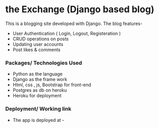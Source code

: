 # the Exchange (Django based blog)

This is a blogging site developed with Django. The blog features-

- User Authentication ( Login, Logout, Registeration )
- CRUD operations on posts
- Updating user accounts
- Post likes & comments

### Packages/ Technologies Used

- Python as the language
- Django as the frame work
- Html, css , js, Bootstrap for front-end
- Postgres as db on heroku
- Heroku for deployment

### Deployment/ Working link

- The app is deployed at -
